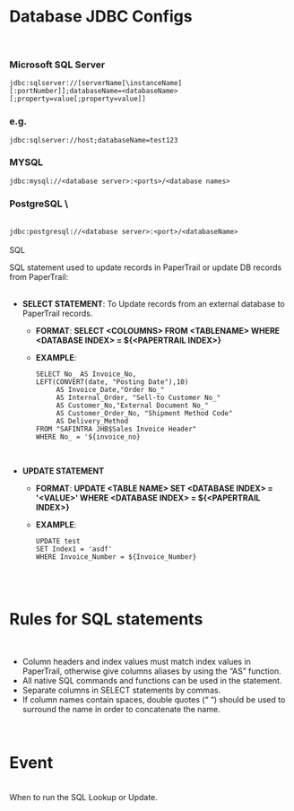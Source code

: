 Database JDBC Configs
=====================

 

### Microsoft SQL Server​

`jdbc:sqlserver://[serverName[\instanceName][:portNumber]];databaseName=<databaseName>[;property=value[;property=value]] `

### e.g.

`jdbc:sqlserver://host;databaseName=test123`

### MYSQL ​

`jdbc:mysql://<database server>:<ports>/<database names>`

### PostgreSQL ​\
\
 `jdbc:postgresql://<database server>:<port>/<databaseName>`\
\
 SQL

SQL statement used to update records in PaperTrail or update DB records
from PaperTrail:\
  

-   **SELECT STATEMENT**: To Update records from an external database to
    PaperTrail records.
    -   **FORMAT**: **SELECT \<COLOUMNS\> FROM \<TABLENAME\> WHERE
        \<DATABASE INDEX\> = \${\<PAPERTRAIL INDEX\>}**
    -   **EXAMPLE**:

        ``` {style="background:rgba(238,238,238,0.92);color:#000"}
        SELECT No_ AS Invoice_No, 
        LEFT(CONVERT(date, "Posting Date"),10) 
             AS Invoice_Date,"Order No_" 
             AS Internal_Order, "Sell-to Customer No_" 
             AS Customer_No,"External Document No_" 
             AS Customer_Order_No, "Shipment Method Code" 
             AS Delivery_Method 
        FROM "SAFINTRA JHB$Sales Invoice Header" 
        WHERE No_ = '${invoice_no}
        ```

 

-   **UPDATE STATEMENT**
    -   **FORMAT**: **UPDATE \<TABLE NAME\> SET \<DATABASE INDEX\> =
        '\<VALUE\>' WHERE \<DATABASE INDEX\> = \${\<PAPERTRAIL
        INDEX\>}**
    -   **EXAMPLE**:

        ``` {style="background:rgba(238,238,238,0.92);color:#000"}
        UPDATE test 
        SET Index1 = 'asdf' 
        WHERE Invoice_Number = ${Invoice_Number}
        ```

 \
  

Rules for SQL statements
========================

 

-   Column headers and index values must match index values in
    PaperTrail, otherwise give columns aliases by using the “AS”
    function.
-   All native SQL commands and functions can be used in the statement.
-   Separate columns in SELECT statements by commas.
-   If column names contain spaces, double quotes (“ “) should be used
    to surround the name in order to concatenate the name.

 

Event 
======

\
 When to run the SQL Lookup or Update.

